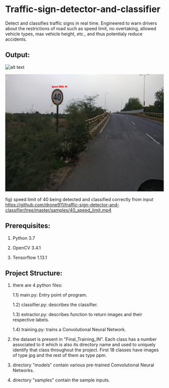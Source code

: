 # Traffic-sign-detector-and-classifier

Detect and classifies traffic signs in real time. Engineered to warn drivers about the restrictions of road such as speed limit, no overtaking, allowed vehicle types, max vehicle height, etc., and thus potentialy reduce accidents.

## Output:

![alt text](https://github.com/drone911/traffic-sign-detector-and-classifier/blob/master/sample_outputs/output_40_speed_limit.gif?raw=true)

![alt text](https://github.com/drone911/traffic-sign-detector-and-classifier/blob/master/sample_outputs/fig1.PNG)

fig) speed limit of 40 being detected and classified correctly from input https://github.com/drone911/traffic-sign-detector-and-classifier/tree/master/samples/40_speed_limit.mp4

## Prerequisites:

1) Python 3.7

2) OpenCV 3.4.1

3) Tensorflow 1.13.1

## Project Structure:

1) there are 4 python files:
  
  	1.1) main.py: Entry point of program. 
	
  	1.2) classifier.py: describes the classifier. 
	
  	1.3) extractor.py: describes function to return images and their respective labels.	 
	
  	1.4) training.py: trains a Convolutional Neural Network. 
	
2) the dataset is present in "Final_Training_IN". Each class has a number associated to it which is also its directory name and used to uniquely identify that class throughout the project. First 18 classes have images of type jpg and the rest of them as type ppm.  

3) directory "models" contain various pre-trained Convolutional Neural Networks.
	
4) directory "samples" contain the sample inputs.
